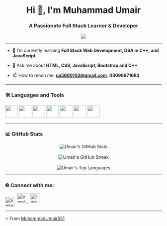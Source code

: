 <h1 align="center">Hi 👋, I'm Muhammad Umair</h1>
<h3 align="center">A Passionate Full Stack Learner & Developer</h3>

<p align="center">
  <img src="https://readme-typing-svg.herokuapp.com/?lines=Full+Stack+Web+Developer;JavaScript+Enthusiast;Learning+Everyday;DSA+Lover;Let's+Build+Together&center=true&width=500&height=45">
</p>

---

- 🌱 I’m currently learning **Full Stack Web Development, DSA in C++, and JavaScript**

- 💬 Ask me about **HTML, CSS, JavaScript, Bootstrap and C++**

- 📫 How to reach me: **ua5600103@gmail.com**, **03098671683**

---

### 🛠️ Languages and Tools

<p align="left">
  <img src="https://cdn.jsdelivr.net/gh/devicons/devicon/icons/html5/html5-original.svg" width="40"/>
  <img src="https://cdn.jsdelivr.net/gh/devicons/devicon/icons/css3/css3-original.svg" width="40"/>
  <img src="https://cdn.jsdelivr.net/gh/devicons/devicon/icons/javascript/javascript-original.svg" width="40"/>
  <img src="https://cdn.jsdelivr.net/gh/devicons/devicon/icons/cplusplus/cplusplus-original.svg" width="40"/>
  <img src="https://cdn.jsdelivr.net/gh/devicons/devicon/icons/git/git-original.svg" width="40"/>
  <img src="https://cdn.pixabay.com/photo/2022/01/30/13/33/github-6980894_960_720.png" width="40"/>
<img src="https://cdn.jsdelivr.net/gh/devicons/devicon/icons/bootstrap/bootstrap-original.svg" width="40"/>

</p>

---

### 📊 GitHub Stats

<p align="center">
  <img src="https://github-readme-stats.vercel.app/api?username=MuhammadUmair551&show_icons=true&theme=radical&count_private=true&include_all_commits=true" alt="Umair's GitHub Stats" />
  <br/><br/>
  <img src="https://github-readme-streak-stats.herokuapp.com/?user=MuhammadUmair551&theme=radical" alt="Umair's GitHub Streak" />
  <br/><br/>
  <img src="https://github-readme-stats.vercel.app/api/top-langs/?username=MuhammadUmair551&layout=compact&theme=radical" alt="Umair's Top Languages" />
</p>

---

### 🌐 Connect with me:

<p align="left">
<a href="[https://linkedin.com/in/your-profile](https://www.linkedin.com/in/muhammad-umair-992393316/)" target="blank"><img align="center" src="https://cdn-icons-png.flaticon.com/512/174/174857.png" alt="linkedin" height="30" width="30" /></a>&nbsp;
<a href="mailto:ua5600103@gmail.com">
    <img src="https://cdn-icons-png.flaticon.com/512/732/732200.png" alt="email" height="30" width="30" />
  </a>&nbsp;
<a href="[https://instagram.com/your_username](https://www.instagram.com/umair___rr/)" target="_blank">
  <img src="https://cdn-icons-png.flaticon.com/512/2111/2111463.png" alt="Instagram" height="30" width="30" />
</a>
</p>

---

⭐️ From [MuhammadUmair551]([https://github.com/Umair-dev](https://github.com/MuhammadUmair551))
